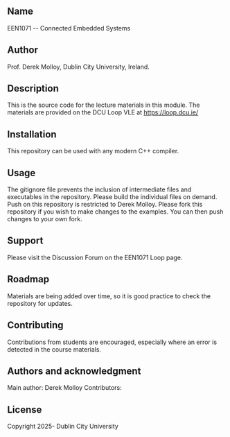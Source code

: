 ## Name
EEN1071 -- Connected Embedded Systems

## Author
Prof. Derek Molloy, Dublin City University, Ireland.

## Description
This is the source code for the lecture materials in this module. The materials are provided on the DCU Loop VLE at https://loop.dcu.ie/

## Installation
This repository can be used with any modern C++ compiler.

## Usage
The gitignore file prevents the inclusion of intermediate files and executables in the repository. Please build the individual files on demand.
Push on this repository is restricted to Derek Molloy.
Please fork this repository if you wish to make changes to the examples. You can then push changes to your own fork.

## Support
Please visit the Discussion Forum on the EEN1071 Loop page.

## Roadmap
Materials are being added over time, so it is good practice to check the repository for updates.

## Contributing
Contributions from students are encouraged, especially where an error is detected in the course materials.

## Authors and acknowledgment
Main author: Derek Molloy
Contributors: 

## License
Copyright 2025- Dublin City University